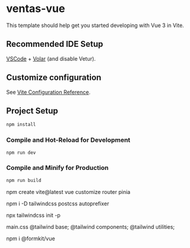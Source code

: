 # ventas-vue

This template should help get you started developing with Vue 3 in Vite.

## Recommended IDE Setup

[VSCode](https://code.visualstudio.com/) + [Volar](https://marketplace.visualstudio.com/items?itemName=Vue.volar) (and disable Vetur).

## Customize configuration

See [Vite Configuration Reference](https://vitejs.dev/config/).

## Project Setup

```sh
npm install
```

### Compile and Hot-Reload for Development

```sh
npm run dev
```

### Compile and Minify for Production

```sh
npm run build
```

npm create vite@latest
vue
customize
router
pinia

npm i -D tailwindcss postcss autoprefixer

npx tailwindcss init -p

main.css
@tailwind base;
@tailwind components;
@tailwind utilities;

npm i @formkit/vue